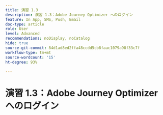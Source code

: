 ```yaml
---
title: 演習 1.3
description: 演習 1.3：Adobe Journey Optimizer へのログイン
feature: In App, SMS, Push, Email
doc-type: article
role: User
level: Advanced
recommendations: noDisplay, noCatalog
hide: true
source-git-commit: 84d1ad8ed2ffa48ccdd5cb8faac1079a98f33c7f
workflow-type: tm+mt
source-wordcount: '15'
ht-degree: 93%

---
```



# 演習 1.3：Adobe Journey Optimizer へのログイン
